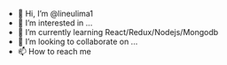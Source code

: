 - 👋 Hi, I’m @lineulima1
- 👀 I’m interested in ...
- 🌱 I’m currently learning React/Redux/Nodejs/Mongodb
- 💞️ I’m looking to collaborate on ...
- 📫 How to reach me 

<!---
lineulima1/lineulima1 is a ✨ special ✨ repository because its `README.md` (this file) appears on your GitHub profile.
You can click the Preview link to take a look at your changes.
--->

